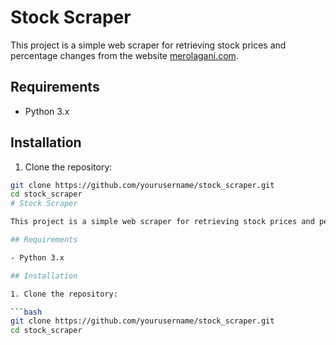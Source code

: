 # Stock Scraper

This project is a simple web scraper for retrieving stock prices and percentage changes from the website [merolagani.com](https://merolagani.com/LatestMarket.aspx).

## Requirements

- Python 3.x

## Installation

1. Clone the repository:

```bash
git clone https://github.com/yourusername/stock_scraper.git
cd stock_scraper
# Stock Scraper

This project is a simple web scraper for retrieving stock prices and percentage changes from the website [merolagani.com](https://merolagani.com/LatestMarket.aspx).

## Requirements

- Python 3.x

## Installation

1. Clone the repository:

```bash
git clone https://github.com/yourusername/stock_scraper.git
cd stock_scraper
